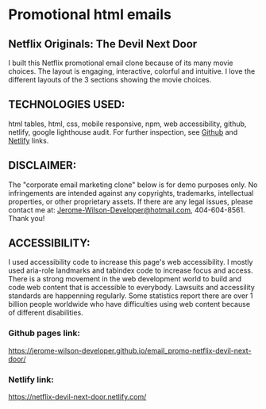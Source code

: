 
# Promotional html emails

## Netflix Originals: The Devil Next Door 
I built this Netflix promotional email clone because of its many movie choices. The layout is engaging, interactive, colorful and intuitive. I love the different layouts of the 3 sections showing the movie choices.

## TECHNOLOGIES USED:
 html tables, html, css, mobile responsive, npm, web accessibility, github, netlify, google lighthouse audit. For further inspection, see <a href="https://github.com/jerome-wilson-developer/email_promo-netflix-devil-next-door">
 Github</a> and <a href="https://netflix-devil-next-door.netlify.app/">Netlify</a> links.

## DISCLAIMER:
The "corporate email marketing clone" below is for demo purposes only. 
No infringements are intended against any copyrights, 
trademarks, intellectual properties, or other proprietary assets. 
If there are any legal issues, please contact me at: 
Jerome-Wilson-Developer@hotmail.com, 404-604-8561. Thank you!

## ACCESSIBILITY:
I used accessibility code to increase this page's web accessibility. I mostly used aria-role landmarks and tabindex code to increase focus and access. There is a strong movement in the web development world to build and code web content that is accessible to everybody. Lawsuits and accessility standards are happenning regularly. Some statistics report there are over 1 billion people worldwide who have difficulties using web content because of different disabilities.

### Github pages link:
https://jerome-wilson-developer.github.io/email_promo-netflix-devil-next-door/
### Netlify link:
https://netflix-devil-next-door.netlify.com/
